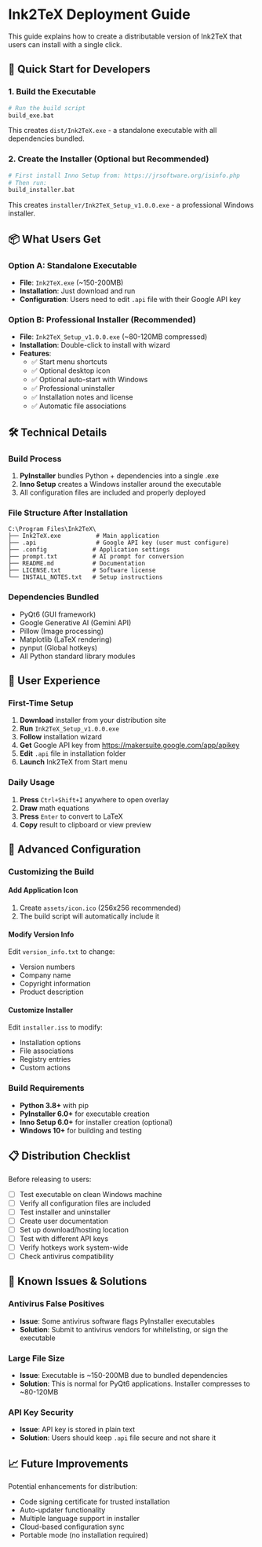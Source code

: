 # Ink2TeX Deployment Guide

This guide explains how to create a distributable version of Ink2TeX that users can install with a single click.

## 🚀 Quick Start for Developers

### 1. Build the Executable
```bash
# Run the build script
build_exe.bat
```
This creates `dist/Ink2TeX.exe` - a standalone executable with all dependencies bundled.

### 2. Create the Installer (Optional but Recommended)
```bash
# First install Inno Setup from: https://jrsoftware.org/isinfo.php
# Then run:
build_installer.bat
```
This creates `installer/Ink2TeX_Setup_v1.0.0.exe` - a professional Windows installer.

## 📦 What Users Get

### Option A: Standalone Executable
- **File**: `Ink2TeX.exe` (~150-200MB)
- **Installation**: Just download and run
- **Configuration**: Users need to edit `.api` file with their Google API key

### Option B: Professional Installer (Recommended)
- **File**: `Ink2TeX_Setup_v1.0.0.exe` (~80-120MB compressed)
- **Installation**: Double-click to install with wizard
- **Features**:
  - ✅ Start menu shortcuts
  - ✅ Optional desktop icon  
  - ✅ Optional auto-start with Windows
  - ✅ Professional uninstaller
  - ✅ Installation notes and license
  - ✅ Automatic file associations

## 🛠 Technical Details

### Build Process
1. **PyInstaller** bundles Python + dependencies into a single .exe
2. **Inno Setup** creates a Windows installer around the executable
3. All configuration files are included and properly deployed

### File Structure After Installation
```
C:\Program Files\Ink2TeX\
├── Ink2TeX.exe          # Main application
├── .api                 # Google API key (user must configure)
├── .config             # Application settings
├── prompt.txt          # AI prompt for conversion
├── README.md           # Documentation
├── LICENSE.txt         # Software license
└── INSTALL_NOTES.txt   # Setup instructions
```

### Dependencies Bundled
- PyQt6 (GUI framework)
- Google Generative AI (Gemini API)
- Pillow (Image processing)
- Matplotlib (LaTeX rendering)
- pynput (Global hotkeys)
- All Python standard library modules

## 🎯 User Experience

### First-Time Setup
1. **Download** installer from your distribution site
2. **Run** `Ink2TeX_Setup_v1.0.0.exe`
3. **Follow** installation wizard
4. **Get** Google API key from https://makersuite.google.com/app/apikey
5. **Edit** `.api` file in installation folder
6. **Launch** Ink2TeX from Start menu

### Daily Usage
1. **Press** `Ctrl+Shift+I` anywhere to open overlay
2. **Draw** math equations
3. **Press** `Enter` to convert to LaTeX
4. **Copy** result to clipboard or view preview

## 🔧 Advanced Configuration

### Customizing the Build

#### Add Application Icon
1. Create `assets/icon.ico` (256x256 recommended)
2. The build script will automatically include it

#### Modify Version Info
Edit `version_info.txt` to change:
- Version numbers
- Company name
- Copyright information
- Product description

#### Customize Installer
Edit `installer.iss` to modify:
- Installation options
- File associations
- Registry entries
- Custom actions

### Build Requirements
- **Python 3.8+** with pip
- **PyInstaller 6.0+** for executable creation
- **Inno Setup 6.0+** for installer creation (optional)
- **Windows 10+** for building and testing

## 📋 Distribution Checklist

Before releasing to users:

- [ ] Test executable on clean Windows machine
- [ ] Verify all configuration files are included
- [ ] Test installer and uninstaller
- [ ] Create user documentation
- [ ] Set up download/hosting location
- [ ] Test with different API keys
- [ ] Verify hotkeys work system-wide
- [ ] Check antivirus compatibility

## 🚨 Known Issues & Solutions

### Antivirus False Positives
- **Issue**: Some antivirus software flags PyInstaller executables
- **Solution**: Submit to antivirus vendors for whitelisting, or sign the executable

### Large File Size
- **Issue**: Executable is ~150-200MB due to bundled dependencies
- **Solution**: This is normal for PyQt6 applications. Installer compresses to ~80-120MB

### API Key Security
- **Issue**: API key is stored in plain text
- **Solution**: Users should keep `.api` file secure and not share it

## 📈 Future Improvements

Potential enhancements for distribution:
- Code signing certificate for trusted installation
- Auto-updater functionality
- Multiple language support in installer
- Cloud-based configuration sync
- Portable mode (no installation required)
